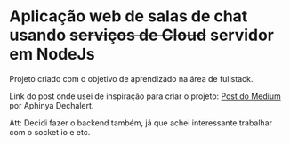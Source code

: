 # Aplicação web de salas de chat usando ~~serviços de Cloud~~ servidor em NodeJs

Projeto criado com o objetivo de aprendizado na área de fullstack.

Link do post onde usei de inspiração para criar o projeto:
[Post do Medium](https://medium.com/better-programming/10-coding-prompts-for-your-portfolio-4a5266d86ede) por Aphinya Dechalert.

Att: Decidi fazer o backend também, já que achei interessante trabalhar com o socket io e etc.